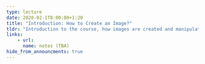 ```yaml
---
type: lecture
date: 2020-02-1T8:00:00+1:20
title: "Introduction: How to Create an Image?"
tldr: "Introduction to the course, how images are created and manipulated by humans and machines"
links:
    - url:
      name: notes (TBA)
hide_from_announcments: true
---
```

